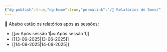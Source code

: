 ```yaml
---
{"dg-publish":true,"dg-home":true,"permalink":"/🌙 Relatórios de Sono/","tags":["gardenEntry"],"dgPassFrontmatter":true}
---
```




🛌 Abaixo estão os relatórios após as sessões:

- [[💤 Após sessão 1\|💤 Após sessão 1]]
- [[13-06-2025\|13-06-2025]]
- [[14-06-2025\|14-06-2025]]